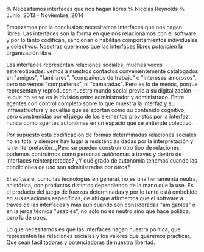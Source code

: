 % Necesitamos interfaces que nos hagan libres
% Nicolás Reynolds
% Junio, 2013 - Noviembre, 2014

Empezamos por la conclusión:  necesitamos interfaces que nos hagan
libres.  Las interfaces son la forma en que nos relacionamos con el
software y por lo tanto codifican, sancionan o habilitan comportamientos
individuales y colectivos.  Nosotras queremos que las interfaces libres
_potencien_ la organización libre.

Las interfaces representan relaciones sociales, muchas veces
estereotipadas: vemos a nuestros contactos convenientemente catalogados
en "amigos", "familiares", "compañeros de trabajo" o "intereses
amorosos", pero no vemos "compañeras", ni "camaradas".  Pero es lo de
menos, porque representan y reproducen nuestro mundo social previo a su
digitalización --lo que no se ve es la división entre administrador y
administrado.  Entre agentes con control completo sobre lo que muestra
la interfaz y su infraestructura y aquellas que se aportan como su
contenido cognitivo, pero constrenidas por el juego de los elementos
provistos por la interfaz, nunca como agentes autonómas en un espacio
que se entiende colectivo.

Por supuesto esta codificación de formas determinadas relaciones
sociales no es total y siempre hay lugar a resistencias dadas por la
interpretación y la reinterpretación.  ¿Pero se pueden construir otro
tipo de relaciones, podemos contruirnos como personas autónomas a través
y dentro de interfaces reinterpretadas?  ¿Y qué grado de autonomía
tenemos cuando las condiciones de uso son administradas por otros?

El software, como las tecnologías en general, no es una herramienta
neutra, ahistórica, con productos distintos dependiendo de la mano que
la use.  Es el producto del juego de fuerzas determinadas y por lo tanto
está embebido en sus relaciones específicas, de ahí que afirmemos que el
software a través de las interfaces y más aún cuando son consideradas
"amigables" o en la jerga técnica "usables", no sólo no es neutro sino
que hace política, pero la de otros.

Lo que necesitamos es que las interfaces hagan nuestra política, que
representen las relaciones sociales y los valores que queremos
practicar.  Que sean facilitadoras y potenciadoras de nuestra libertad.
